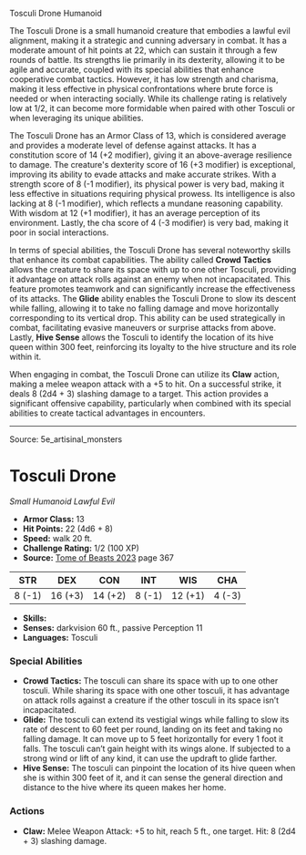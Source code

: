 <MonsterName/>Tosculi Drone</MonsterName>
<CreatureType/>Humanoid</CreatureType>

<summary>The Tosculi Drone is a small humanoid creature that embodies a lawful evil alignment, making it a strategic and cunning adversary in combat. It has a moderate amount of hit points at 22, which can sustain it through a few rounds of battle. Its strengths lie primarily in its dexterity, allowing it to be agile and accurate, coupled with its special abilities that enhance cooperative combat tactics. However, it has low strength and charisma, making it less effective in physical confrontations where brute force is needed or when interacting socially. While its challenge rating is relatively low at 1/2, it can become more formidable when paired with other Tosculi or when leveraging its unique abilities.</summary>

<detail>

The Tosculi Drone has an Armor Class of 13, which is considered average and provides a moderate level of defense against attacks. It has a constitution score of 14 (+2 modifier), giving it an above-average resilience to damage. The creature's dexterity score of 16 (+3 modifier) is exceptional, improving its ability to evade attacks and make accurate strikes. With a strength score of 8 (-1 modifier), its physical power is very bad, making it less effective in situations requiring physical prowess. Its intelligence is also lacking at 8 (-1 modifier), which reflects a mundane reasoning capability. With wisdom at 12 (+1 modifier), it has an average perception of its environment. Lastly, the cha score of 4 (-3 modifier) is very bad, making it poor in social interactions.

In terms of special abilities, the Tosculi Drone has several noteworthy skills that enhance its combat capabilities. The ability called **Crowd Tactics** allows the creature to share its space with up to one other Tosculi, providing it advantage on attack rolls against an enemy when not incapacitated. This feature promotes teamwork and can significantly increase the effectiveness of its attacks. The **Glide** ability enables the Tosculi Drone to slow its descent while falling, allowing it to take no falling damage and move horizontally corresponding to its vertical drop. This ability can be used strategically in combat, facilitating evasive maneuvers or surprise attacks from above. Lastly, **Hive Sense** allows the Tosculi to identify the location of its hive queen within 300 feet, reinforcing its loyalty to the hive structure and its role within it.

When engaging in combat, the Tosculi Drone can utilize its **Claw** action, making a melee weapon attack with a +5 to hit. On a successful strike, it deals 8 (2d4 + 3) slashing damage to a target. This action provides a significant offensive capability, particularly when combined with its special abilities to create tactical advantages in encounters.</detail>



---

Source: 5e_artisinal_monsters

# Tosculi Drone

*Small* *Humanoid* *Lawful Evil*

- **Armor Class:** 13
- **Hit Points:** 22 (4d6 + 8)
- **Speed:** walk 20 ft.
- **Challenge Rating:** 1/2 (100 XP)
- **Source:** [Tome of Beasts 2023](https://koboldpress.com/kpstore/product/tome-of-beasts-1-2023-edition/) page 367

| STR | DEX | CON | INT | WIS | CHA |
| --- | --- | --- | --- | --- | --- |
| 8 (-1) | 16 (+3) | 14 (+2) | 8 (-1) | 12 (+1) | 4 (-3) |

- **Skills:** 
- **Senses:** darkvision 60 ft., passive Perception 11
- **Languages:** Tosculi

### Special Abilities

- **Crowd Tactics:** The tosculi can share its space with up to one other tosculi. While sharing its space with one other tosculi, it has advantage on attack rolls against a creature if the other tosculi in its space isn’t incapacitated.
- **Glide:** The tosculi can extend its vestigial wings while falling to slow its rate of descent to 60 feet per round, landing on its feet and taking no falling damage. It can move up to 5 feet horizontally for every 1 foot it falls. The tosculi can’t gain height with its wings alone. If subjected to a strong wind or lift of any kind, it can use the updraft to glide farther.
- **Hive Sense:** The tosculi can pinpoint the location of its hive queen when she is within 300 feet of it, and it can sense the general direction and distance to the hive where its queen makes her home.

### Actions

- **Claw:** Melee Weapon Attack: +5 to hit, reach 5 ft., one target. Hit: 8 (2d4 + 3) slashing damage.



